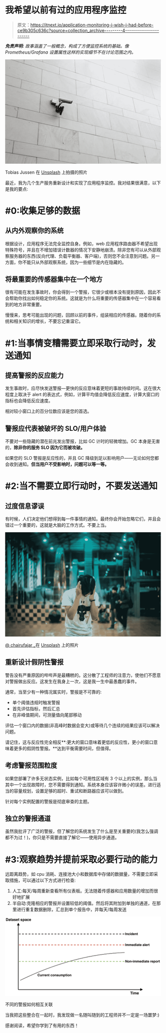 # 我希望以前有过的应用程序监控

> 原文：<https://itnext.io/application-monitoring-i-wish-i-had-before-ce9b305c636c?source=collection_archive---------4----------------------->

***免责声明:*** *故事涵盖了一般概念，构成了方便监控系统的基础。像 Prometheus/Grafana 设置属性这样的实现细节不在讨论范围之内。*

![](img/b17ea15c397e5c0519b021956f72a030.png)

Tobias Jussen 在 [Unsplash](https://unsplash.com/?utm_source=unsplash&utm_medium=referral&utm_content=creditCopyText) 上拍摄的照片

最近，我为几个生产服务重新设计和实现了应用程序监控。我对结果很满意，以下是我的要点:

# #0:收集足够的数据

## 从内外观察你的系统

根据设计，应用程序无法完全监控自身。例如，web 应用程序路由器不希望出现特殊符号，并且在不增加错误计数器的情况下安静地崩溃。除非您有可以从外部观察服务器的东西(反向代理、负载平衡器、客户端)，否则您不会注意到问题。另一方面，你不能只从外部观察系统，因为一些细节是内在隐藏的。

## 将最重要的传感器集中在一个地方

很有可能在发生事故时，你会得到一个警报，它很少或根本没有提到原因，因此不会帮助你找出如何稳定你的系统。这就是为什么将重要的传感器集中在一个容易看到的地方非常重要。

慢慢来，思考可能出现的问题，回顾以前的事件，组装相应的传感器。随着你的系统和相关知识的增长，不要忘记重温它。

# #1:当事情变糟需要立即采取行动时，发送通知

## 提高警报的反应能力

发生事故时，应尽快发送警报—更快的反应意味着更短的事故持续时间。这在很大程度上取决于 alert 的表达式，例如，计算平均值会降低反应速度，计算大窗口的指标也会降低反应速度。

相对较小窗口上的百分位数应该是您的首选。

## 警报应代表被破坏的 SLO/用户体验

不要对一些隐藏的潜在前兆发出警报，比如 GC 计时的轻微增加。GC 本身是无害的，**除非你的服务 SLO 因为它而被攻破。**

如果您的 SLO 警报是反应性的，并且 GC 降级到足以影响用户——无论如何您都会收到通知。**但当用户不受影响时，问题可以等一等。**

# #2:当不需要立即行动时，不要发送通知

## 过度信息谬误

有时候，人们决定他们想得到每一件事情的通知。最终你会开始忽略它们，并且会错过一个重要的，这就是大脑的工作方式。不要上当。

![](img/6f8cf6065dc6196767c9f6247a707153.png)

[@ chairufajar _](https://unsplash.com/@chairulfajar_?utm_source=unsplash&utm_medium=referral&utm_content=creditCopyText)在 [Unsplash](https://unsplash.com/?utm_source=unsplash&utm_medium=referral&utm_content=creditCopyText) 上的照片

## 重新设计假阴性警报

警告没有严重原因的哔哔声是最糟糕的。这分散了工程师的注意力，使他们不愿意对警报做出反应。这发生在我身上一次，这是我一生中最愚蠢的事件。

通常，当至少有一种情况属实时，警报是不可靠的:

*   单个阈值违规时触发警报
*   首先评估指标，然后汇总
*   在非峰值期间，可测量值向尾部移动

评估一个窗口内的数据(非高峰时数据会变大)或等待几个连续的结果应该可以解决问题。

请记住，这与反应性完全相反**:更大的窗口意味着更低的反应性，更小的窗口意味着更多的假阴性警报。**达到平衡需要时间，但值得。

## 考虑警报范围粒度

如果您部署了许多无状态实例，比如每个可用性区域有 3 个以上的实例，那么当其中一个出现故障时，您不需要得到通知。系统本身应该容许微小的误差。进行适当的容量规划，设置足够的超时、重试和断路器应该可以做到。

针对每个实例配置的警报是彻底审查的主题。

## 独立的警报通道

虽然我批评了广泛的警报，但了解您的系统发生了什么是至关重要的(我怎么强调都不为过！)，你只是不需要直接了解它——使用异步通道。

# #3:观察趋势并提前采取必要行动的能力

远距离趋势，如 cpu 消耗、连接池大小和数据库中存储的数据量，不需要立即采取措施，可以通过以下方式进行检查:

1.  人工:每天/每周重新查看所有仪表板。无法随着传感器和应用数量的增加而很好地扩展
2.  半自动:克隆相应的警报并设置较低的阈值。然后将其附加到单独的通道，在那里进行重复数据删除，汇总到单个报告中，并每天/每周发送

![](img/466375db68581bf3fab3144ebad79703.png)

不同的警报如何相互关联

当我把这些整合在一起时，我发现做一名随叫随到的工程师并不一定是一场噩梦:)

感谢阅读，希望你学到了有用的东西！